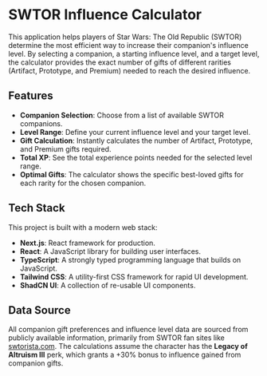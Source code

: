 # SWTOR Influence Calculator

This application helps players of Star Wars: The Old Republic (SWTOR) determine the most efficient way to increase their companion's influence level. By selecting a companion, a starting influence level, and a target level, the calculator provides the exact number of gifts of different rarities (Artifact, Prototype, and Premium) needed to reach the desired influence.

## Features

- **Companion Selection**: Choose from a list of available SWTOR companions.
- **Level Range**: Define your current influence level and your target level.
- **Gift Calculation**: Instantly calculates the number of Artifact, Prototype, and Premium gifts required.
- **Total XP**: See the total experience points needed for the selected level range.
- **Optimal Gifts**: The calculator shows the specific best-loved gifts for each rarity for the chosen companion.

## Tech Stack

This project is built with a modern web stack:

- **Next.js**: React framework for production.
- **React**: A JavaScript library for building user interfaces.
- **TypeScript**: A strongly typed programming language that builds on JavaScript.
- **Tailwind CSS**: A utility-first CSS framework for rapid UI development.
- **ShadCN UI**: A collection of re-usable UI components.

## Data Source

All companion gift preferences and influence level data are sourced from publicly available information, primarily from SWTOR fan sites like [swtorista.com](https://swtorista.com/). The calculations assume the character has the **Legacy of Altruism III** perk, which grants a +30% bonus to influence gained from companion gifts.
